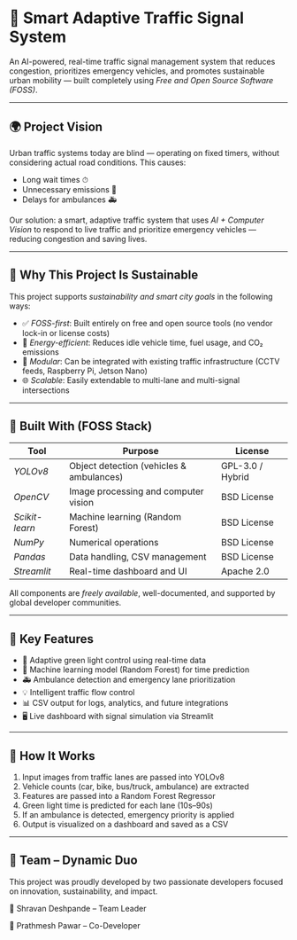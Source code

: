 # 🚦 Smart Adaptive Traffic Signal System

An AI-powered, real-time traffic signal management system that reduces congestion, prioritizes emergency vehicles, and promotes sustainable urban mobility — built completely using *Free and Open Source Software (FOSS)*.

---

## 🌍 Project Vision

Urban traffic systems today are blind — operating on fixed timers, without considering actual road conditions. This causes:

- Long wait times ⏱  
- Unnecessary emissions 💨  
- Delays for ambulances 🚑  

Our solution: a smart, adaptive traffic system that uses *AI + Computer Vision* to respond to live traffic and prioritize emergency vehicles — reducing congestion and saving lives.

---

## 🌱 Why This Project Is Sustainable

This project supports *sustainability and smart city goals* in the following ways:

- ✅ *FOSS-first*: Built entirely on free and open source tools (no vendor lock-in or license costs)
- 🔋 *Energy-efficient*: Reduces idle vehicle time, fuel usage, and CO₂ emissions
- 🧩 *Modular*: Can be integrated with existing traffic infrastructure (CCTV feeds, Raspberry Pi, Jetson Nano)
- 🌐 *Scalable*: Easily extendable to multi-lane and multi-signal intersections

---

## 🔧 Built With (FOSS Stack)

| Tool            | Purpose                                 | License        |
|-----------------|------------------------------------------|----------------|
| *YOLOv8*      | Object detection (vehicles & ambulances) | GPL-3.0 / Hybrid |
| *OpenCV*      | Image processing and computer vision     | BSD License    |
| *Scikit-learn*| Machine learning (Random Forest)         | BSD License    |
| *NumPy*       | Numerical operations                     | BSD License    |
| *Pandas*      | Data handling, CSV management            | BSD License    |
| *Streamlit*   | Real-time dashboard and UI               | Apache 2.0     |

All components are *freely available*, well-documented, and supported by global developer communities.

---

## 🧠 Key Features

- 🎯 Adaptive green light control using real-time data
- 🧠 Machine learning model (Random Forest) for time prediction
- 🚑 Ambulance detection and emergency lane prioritization
- 💡 Intelligent traffic flow control
- 📊 CSV output for logs, analytics, and future integrations
- 🖥 Live dashboard with signal simulation via Streamlit

---

## 🚀 How It Works

1. Input images from traffic lanes are passed into YOLOv8
2. Vehicle counts (car, bike, bus/truck, ambulance) are extracted
3. Features are passed into a Random Forest Regressor
4. Green light time is predicted for each lane (10s–90s)
5. If an ambulance is detected, emergency priority is applied
6. Output is visualized on a dashboard and saved as a CSV

---

## 👥 Team – Dynamic Duo
This project was proudly developed by two passionate developers focused on innovation, sustainability, and impact.

🔹 Shravan Deshpande – Team Leader

🔹 Prathmesh Pawar – Co-Developer
